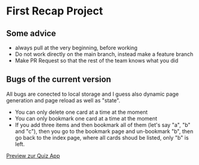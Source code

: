 # First Recap Project

## Some advice

- always pull at the very beginning, before working
- Do not work directly on the main branch, instead make a feature branch
- Make PR Request so that the rest of the team knows what you did

## Bugs of the current version

All bugs are conected to local storage and I guess also dynamic page generation and page reload as well as "state".

- You can only delete one card at a time at the moment
- You can only bookmark one card at a time at the moment
- If you add three items and then bookmark all of them (let's say "a", "b" and "c"), then you go to the bookmark page and un-bookmark "b", then go back to the index page, where all cards shoud be listed, only "b" is left.

[Preview zur Quiz App](https://gregorsart.github.io/recap-project-01/ "Preview zur Quiz App")
